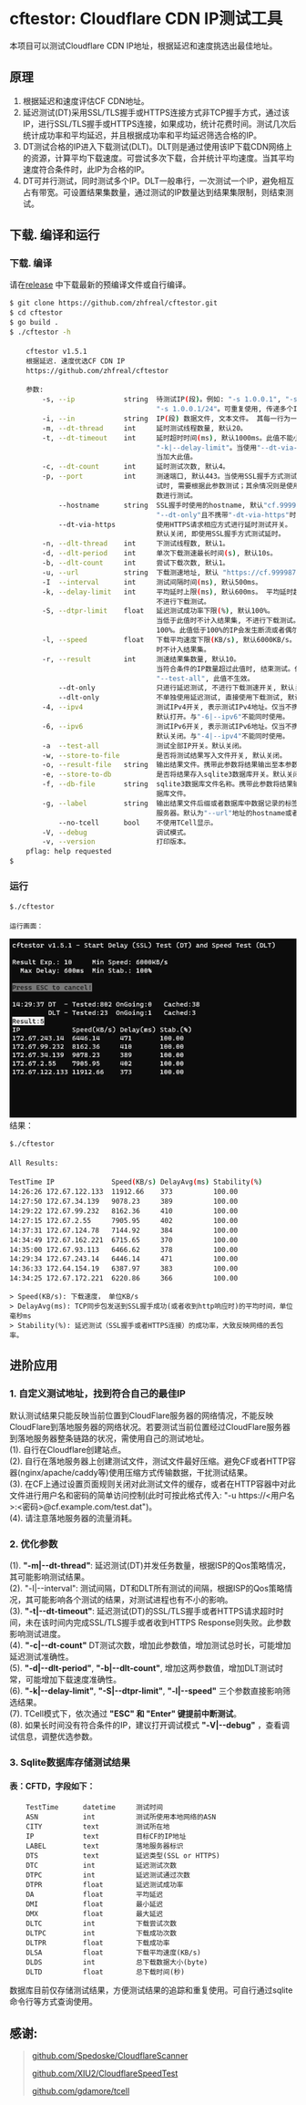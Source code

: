 # cftestor:  Cloudflare CDN IP测试工具

本项目可以测试Cloudflare CDN IP地址，根据延迟和速度挑选出最佳地址。

## 原理
1. 根据延迟和速度评估CF CDN地址。
2. 延迟测试(DT)采用SSL/TLS握手或HTTPS连接方式非TCP握手方式，通过该IP，进行SSL/TLS握手或HTTPS连接，如果成功，统计花费时间。测试几次后统计成功率和平均延迟，并且根据成功率和平均延迟筛选合格的IP。
3. DT测试合格的IP进入下载测试(DLT)。DLT则是通过使用该IP下载CDN网络上的资源，计算平均下载速度。可尝试多次下载，合并统计平均速度。当其平均速度符合条件时，此IP为合格的IP。
4. DT可并行测试，同时测试多个IP。DLT一般串行，一次测试一个IP，避免相互占有带宽。可设置结果集数量，通过测试的IP数量达到结果集限制，则结束测试。

## 下载. 编译和运行

### 下载. 编译

请在[release](https://github.com/zhfreal/cftestor/releases)
中下载最新的预编译文件或自行编译。
```bash
$ git clone https://github.com/zhfreal/cftestor.git
$ cd cftestor
$ go build .
$ ./cftestor -h

    cftestor v1.5.1
    根据延迟. 速度优选CF CDN IP
    https://github.com/zhfreal/cftestor

    参数:
        -s, --ip            string  待测试IP(段)。例如: "-s 1.0.0.1", "-s 1.0.0.1/32",
                                    "-s 1.0.0.1/24"。可重复使用, 传递多个IP或者IP段。
        -i, --in            string  IP(段) 数据文件, 文本文件。 其每一行为一个IP或者IP段。
        -m, --dt-thread     int     延时测试线程数量, 默认20。
        -t, --dt-timeout    int     延时超时时间(ms), 默认1000ms。此值不能小于
                                    "-k|--delay-limit"。当使用"--dt-via-https"时, 应适
                                    当加大此值。
        -c, --dt-count      int     延时测试次数, 默认4。
        -p, --port          int     测速端口, 默认443。当使用SSL握手方式测试延时且不进行下载测
                                    试时, 需要根据此参数测试；其余情况则是使用"--url"提供的参
                                    数进行测试。
            --hostname      string  SSL握手时使用的hostname, 默认"cf.9999876.xyz"。仅当
                                    "--dt-only"且不携带"-dt-via-https"时有效。
            --dt-via-https          使用HTTPS请求相应方式进行延时测试开关。
                                    默认关闭, 即使用SSL握手方式测试延时。
        -n, --dlt-thread    int     下测试线程数, 默认1。
        -d, --dlt-period    int     单次下载测速最长时间(s), 默认10s。
        -b, --dlt-count     int     尝试下载次数, 默认1。
        -u, --url           string  下载测速地址, 默认 "https://cf.9999876.xyz/500mb.dat"。
        -I  --interval      int     测试间隔时间(ms), 默认500ms。
        -k, --delay-limit   int     平均延时上限(ms), 默认600ms。 平均延时超过此值不计入结果集,
                                    不进行下载测试。
        -S, --dtpr-limit    float   延迟测试成功率下限(%), 默认100%。
                                    当低于此值时不计入结果集, 不进行下载测试。默认100, 即不低于
                                    100%。此值低于100%的IP会发生断流或者偶尔无法连接的情况。
        -l, --speed         float   下载平均速度下限(KB/s), 默认6000KB/s。下载平均速度低于此值
                                    时不计入结果集。
        -r, --result        int     测速结果集数量, 默认10。
                                    当符合条件的IP数量超过此值时, 结束测试。但是如果开启
                                    "--test-all", 此值不生效。
            --dt-only               只进行延迟测试, 不进行下载测速开关, 默认关闭。
            --dlt-only              不单独使用延迟测试, 直接使用下载测试, 默认关闭。
        -4, --ipv4                  测试IPv4开关, 表示测试IPv4地址。仅当不携带"-s"和"-i"时有效。
                                    默认打开。与"-6|--ipv6"不能同时使用。
        -6, --ipv6                  测试IPv6开关, 表示测试IPv6地址。仅当不携带"-s"和"-i"时有效。
                                    默认关闭。与"-4|--ipv4"不能同时使用。
        -a  --test-all              测试全部IP开关。默认关闭。
        -w, --store-to-file         是否将测试结果写入文件开关, 默认关闭。
        -o, --result-file   string  输出结果文件。携带此参数将结果输出至本参数对应的文件。
        -e, --store-to-db           是否将结果存入sqlite3数据库开关。默认关闭。
        -f, --db-file       string  sqlite3数据库文件名称。携带此参数将结果输出至本参数对应的数
                                    据库文件。
        -g, --label         string  输出结果文件后缀或者数据库中数据记录的标签, 用于区分测试目标
                                    服务器。默认为"--url"地址的hostname或者"--hostname"。
            --no-tcell      bool    不使用TCell显示。
        -V, --debug                 调试模式。
        -v, --version               打印版本。
    pflag: help requested
$
```
### 运行
```bash
$./cftestor

运行画面：
```
![alt text](Result.png "运行画面")</br>
结果：
```bash
$./cftestor

All Results:

TestTime IP              Speed(KB/s) DelayAvg(ms) Stability(%)
14:26:26 172.67.122.133  11912.66    373          100.00
14:27:50 172.67.34.139   9078.23     389          100.00
14:29:22 172.67.99.232   8162.36     410          100.00
14:27:15 172.67.2.55     7905.95     402          100.00
14:37:31 172.67.124.78   7144.92     384          100.00
14:34:49 172.67.162.221  6715.65     370          100.00
14:35:00 172.67.93.113   6466.62     378          100.00
14:29:34 172.67.243.14   6446.14     471          100.00
14:36:33 172.64.154.19   6387.97     383          100.00
14:34:25 172.67.172.221  6220.86     366          100.00

```

```
> Speed(KB/s): 下载速度， 单位KB/s
> DelayAvg(ms): TCP同步包发送到SSL握手成功(或者收到http响应时)的平均时间，单位毫秒ms
> Stability(%): 延迟测试（SSL握手或者HTTPS连接）的成功率，大致反映网络的丢包率。
```

## 进阶应用
### 1. 自定义测试地址，找到符合自己的最佳IP
默认测试结果只能反映当前位置到CloudFlare服务器的网络情况，不能反映CloudFlare到落地服务器的网络状况。若要测试当前位置经过CloudFlare服务器到落地服务器整条链路的状况，需使用自己的测试地址。 <br>
(1). 自行在Cloudflare创建站点。<br>
(2). 自行在落地服务器上创建测试文件，测试文件最好压缩。避免CF或者HTTP容器(nginx/apache/caddy等)使用压缩方式传输数据，干扰测试结果。<br>
(3). 在CF上通过设置页面规则关闭对此测试文件的缓存，或者在HTTP容器中对此文件进行用户名和密码的简单访问控制(此时可按此格式传入: "-u https://<用户名>:<密码>@cf.example.com/test.dat")。<br>
(4). 请注意落地服务器的流量消耗。<br>

### 2. 优化参数
(1). **"-m|--dt-thread"**: 延迟测试(DT)并发任务数量，根据ISP的Qos策略情况，其可能影响测试结果。<br>
(2). "-I|--interval": 测试间隔，DT和DLT所有测试的间隔，根据ISP的Qos策略情况，其可能影响各个测试的结果，对测试进程也有不小的影响。<br>
(3). **"-t|--dt-timeout"**: 延迟测试(DT)的SSL/TLS握手或者HTTPS请求超时时间，未在该时间内完成SSL/TLS握手或者收到HTTPS Response则失败。此参数影响测试进度。<br>
(4). **"-c|--dt-count"** DT测试次数，增加此参数值，增加测试总时长，可能增加延迟测试准确性。<br>
(5). **"-d|--dlt-period"**, **"-b|--dlt-count"**, 增加这两参数值，增加DLT测试时常，可能增加下载速度准确性。<br>
(6). **"-k|--delay-limit"**, **"-S|--dtpr-limit"**, **"-l|--speed"** 三个参数直接影响筛选结果。<br>
(7). TCell模式下，依次通过 **"ESC" 和 "Enter" 键提前中断测试**。<br>
(8). 如果长时间没有符合条件的IP，建议打开调试模式 **"-V|--debug"** ，查看调试信息，调整优选参数。<br>

### 3. Sqlite数据库存储测试结果
#### 表：CFTD，字段如下：
```
    TestTime      datetime     测试时间                         
    ASN           int          测试所使用本地网络的ASN          
    CITY          text         测试所在地                       
    IP            text         目标CF的IP地址                   
    LABEL         text         落地服务器标识                   
    DTS           text         延迟类型(SSL or HTTPS)
    DTC           int          延迟测试次数                     
    DTPC          int          延迟测试通过次数                     
    DTPR          float        延迟测试成功率                       
    DA            float        平均延迟                     
    DMI           float        最小延迟                     
    DMX           float        最大延迟                     
    DLTC          int          下载尝试次数                     
    DLTPC         int          下载成功次数                     
    DLTPR         float        下载成功率                       
    DLSA          float        下载平均速度(KB/s)               
    DLDS          int          总下载数据大小(byte)
    DLTD          float        总下载时间(秒) 
```
数据库目前仅存储测试结果，方便测试结果的追踪和重复使用。可自行通过sqlite命令行等方式查询使用。
## 感谢:
> 
> <a href="https://github.com/Spedoske/CloudflareScanner">github.com/Spedoske/CloudflareScanner</a>
> 
> <a href="https://github.com/XIU2/CloudflareSpeedTest">github.com/XIU2/CloudflareSpeedTest</a>
> 
> <a href="https://github.com/gdamore/tcell">github.com/gdamore/tcell</a>
>
>   